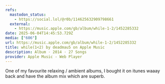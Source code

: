 ```yaml
---
refs:
  mastodon_status:
    - https://social.lol/@r0b/114625632909798661
  external:
    - https://music.apple.com/gb/album/while-1-2/1452285332
date: 2025-06-04T14:45:53.729Z
media: ["606"]
url: https://music.apple.com/gb/album/while-1-2/1452285332
title: while(1<2) by deadmau5 on Apple Music
description: Album · 2014 · 27 Songs
provider: Apple Music - Web Player
---
```


One of my favourite relaxing / ambient albums, I bought it on itunes waaay back and have the album mix which are superb.
